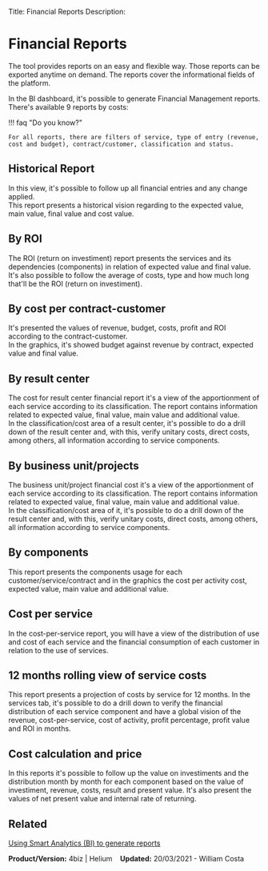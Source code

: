Title: Financial Reports
Description:

# Financial Reports

The tool provides reports on an easy and flexible way. Those reports can be exported anytime on demand. The reports cover the informational fields of the platform.  

In the BI dashboard, it's possible to generate Financial Management reports.  
There's available 9 reports by costs: 

!!! faq "Do you know?"

    For all reports, there are filters of service, type of entry (revenue, cost and budget), contract/customer, classification and status.

## Historical Report

In this view, it's possible to follow up all financial entries and any change applied.  
This report presents a historical vision regarding to the expected value, main value, final value and cost value.

## By ROI

The ROI (return on investiment) report presents the services and its dependencies (components) in relation of expected value and final value. It's also possible to follow the average of costs, type and how much long that'll be the ROI (return on investiment). 

## By cost per contract-customer

It's presented the values of revenue, budget, costs, profit and ROI according to the contract-customer.  
In the graphics, it's showed budget against revenue by contract, expected value and final value.

## By result center

The cost for result center financial report it's a view of the apportionment of each service according to its classification. The report contains information related to expected value, final value, main value and additional value.   
In the classification/cost area of a result center, it's possible to do a drill down of the result center and, with this, verify unitary costs, direct costs, among others, all information according to service components.

## By business unit/projects

The business unit/project financial cost it's a view of the apportionment of each service according to its classification. The report contains information related to expected value, final value, main value and additional value.   
In the classification/cost area of it, it's possible to do a drill down of the result center and, with this, verify unitary costs, direct costs, among others, all information according to service components.

## By components

This report presents the components usage for each customer/service/contract and in the graphics the cost per activity cost, expected value, main value and additional value.

## Cost per service

In the cost-per-service report, you will have a view of the distribution of use and cost of each service and the financial consumption of each customer in relation to the use of services.

## 12 months rolling view of service costs 

This report presents a projection of costs by service for 12 months. In the services tab, it's possible to do a drill down to verify the financial distribution of each service component and have a global vision of the revenue, cost-per-service, cost of activity, profit percentage, profit value and ROI in months.

## Cost calculation and price

In this reports it's possible to follow up the value on investiments and the distribution month by month for each component based on the value of investiment, revenue, costs, result and present value. It's also present the values of net present value and internal rate of returning.

## Related 

[Using Smart Analytics (BI) to generate reports](https://documentation.run2biz.com/en-us/4biz-helium/additional-features/smart-analytics/use-bi-solution.html)

<b>Product/Version:</b> 4biz | Helium &nbsp;&nbsp;
    <b>Updated:</b> 20/03/2021 - William Costa
